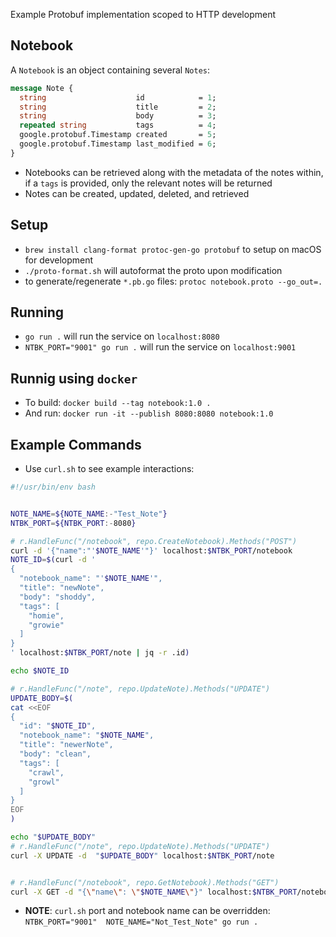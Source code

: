 Example Protobuf implementation scoped to HTTP development

## Notebook
A `Notebook` is an object containing several `Notes`:

```proto
message Note {
  string                    id            = 1;
  string                    title         = 2;
  string                    body          = 3;
  repeated string           tags          = 4;
  google.protobuf.Timestamp created       = 5;
  google.protobuf.Timestamp last_modified = 6;
}
```

* Notebooks can be retrieved along with the metadata of the notes within, if a `tags` is provided, only the relevant notes will be returned
* Notes can be created, updated, deleted, and retrieved

## Setup

* `brew install clang-format protoc-gen-go protobuf` to setup on macOS for development
* `./proto-format.sh` will autoformat the proto upon modification
* to generate/regenerate `*.pb.go` files: `protoc notebook.proto --go_out=.`

## Running
- `go run .` will run the service on `localhost:8080`
- `NTBK_PORT="9001" go run .` will run the service on `localhost:9001`

## Runnig using `docker`
- To build: `docker build --tag notebook:1.0 .`
- And run: `docker run -it --publish 8080:8080 notebook:1.0`

## Example Commands
* Use `curl.sh` to see example interactions:

```sh
#!/usr/bin/env bash


NOTE_NAME=${NOTE_NAME:-"Test_Note"}
NTBK_PORT=${NTBK_PORT:-8080}

# r.HandleFunc("/notebook", repo.CreateNotebook).Methods("POST")
curl -d '{"name":"'$NOTE_NAME'"}' localhost:$NTBK_PORT/notebook
NOTE_ID=$(curl -d '
{
  "notebook_name": "'$NOTE_NAME'",
  "title": "newNote",
  "body": "shoddy",
  "tags": [
    "homie",
    "growie"
  ]
}
' localhost:$NTBK_PORT/note | jq -r .id)

echo $NOTE_ID

# r.HandleFunc("/note", repo.UpdateNote).Methods("UPDATE")
UPDATE_BODY=$(
cat <<EOF 
{
  "id": "$NOTE_ID",
  "notebook_name": "$NOTE_NAME",
  "title": "newerNote",
  "body": "clean",
  "tags": [
    "crawl",
    "growl"
  ]
}
EOF
)

echo "$UPDATE_BODY"
# r.HandleFunc("/note", repo.UpdateNote).Methods("UPDATE")
curl -X UPDATE -d  "$UPDATE_BODY" localhost:$NTBK_PORT/note


# r.HandleFunc("/notebook", repo.GetNotebook).Methods("GET")
curl -X GET -d "{\"name\": \"$NOTE_NAME\"}" localhost:$NTBK_PORT/notebook
```

* **NOTE**: `curl.sh` port and notebook name can be overridden: `NTBK_PORT="9001"  NOTE_NAME="Not_Test_Note" go run .`
